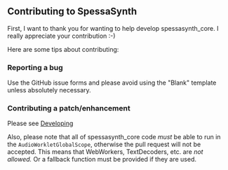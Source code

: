 ## Contributing to SpessaSynth
First, I want to thank you for wanting to help develop spessasynth_core. 
I really appreciate your contribution :-)

Here are some tips about contributing:

### Reporting a bug
Use the GitHub issue forms and please avoid using the "Blank" template unless absolutely necessary.

### Contributing a patch/enhancement
Please see [Developing](https://spessasus.github.io/spessasynth_core/extra/developer-docs/)

Also, please note that all of spessasynth_core code *must* be able to run in the `AudioWorkletGlobalScope`,
otherwise the pull request will not be accepted.
This means that WebWorkers, TextDecoders, etc. are *not allowed.* Or a fallback function must be provided if they are used.

